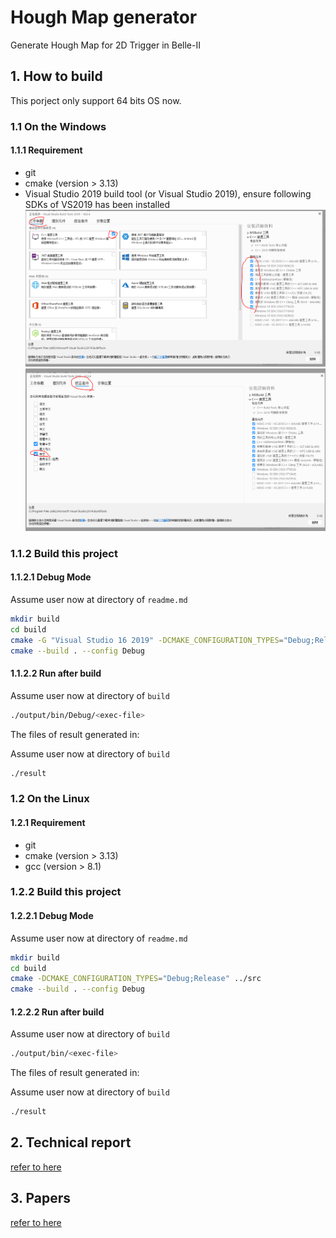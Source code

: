 # Hough Map generator

Generate Hough Map for 2D Trigger in Belle-II

## 1. How to build

This porject only support 64 bits OS now.

### 1.1 On the Windows

#### 1.1.1 Requirement

* git
* cmake (version > 3.13)
* Visual Studio 2019 build tool (or Visual Studio 2019), ensure following SDKs of VS2019 has been installed
![pic1-requirement](./resource/pictures/readmemd/vcpkg-need-1.PNG)
![pic2-requirement](./resource/pictures/readmemd/vcpkg-need-2.PNG)

### 1.1.2 Build this project

#### 1.1.2.1 Debug Mode

Assume user now at directory of `readme.md`

``` bash
mkdir build
cd build
cmake -G "Visual Studio 16 2019" -DCMAKE_CONFIGURATION_TYPES="Debug;Release" -A x64 ../src
cmake --build . --config Debug
```

#### 1.1.2.2 Run after build

Assume user now at directory of `build`

``` bash
./output/bin/Debug/<exec-file>
```

The files of result generated in:

Assume user now at directory of `build`

``` bash
./result
```

### 1.2 On the Linux

#### 1.2.1 Requirement

* git
* cmake (version > 3.13)
* gcc (version > 8.1)

### 1.2.2 Build this project

#### 1.2.2.1 Debug Mode

Assume user now at directory of `readme.md`

``` bash
mkdir build
cd build
cmake -DCMAKE_CONFIGURATION_TYPES="Debug;Release" ../src
cmake --build . --config Debug
```

#### 1.2.2.2 Run after build

Assume user now at directory of `build`

``` bash
./output/bin/<exec-file>
```

The files of result generated in:

Assume user now at directory of `build`

``` bash
./result
```

## 2. Technical report

[refer to here](https://hackmd.io/@BelleII-CDC-Trig-NTU-DeWei/r1BNYq89I)

## 3. Papers

[refer to here](https://github.com/curly-wei/belle2-paper)
